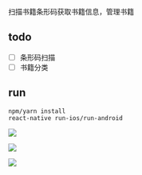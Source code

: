 扫描书籍条形码获取书籍信息，管理书籍

## todo
- [ ] 条形码扫描
- [ ] 书籍分类

## run

```shell
npm/yarn install
react-native run-ios/run-android
```

![](http://ojpe5igu9.bkt.clouddn.com/index_page.png)  

![](http://ojpe5igu9.bkt.clouddn.com/detail_1.png)

![](http://ojpe5igu9.bkt.clouddn.com/detail_2.png)
